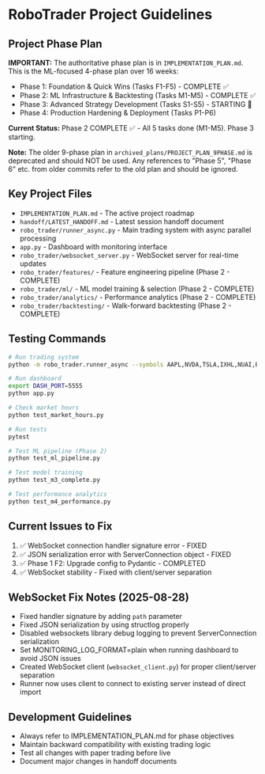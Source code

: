# RoboTrader Project Guidelines

## Project Phase Plan
**IMPORTANT:** The authoritative phase plan is in `IMPLEMENTATION_PLAN.md`. This is the ML-focused 4-phase plan over 16 weeks:
- Phase 1: Foundation & Quick Wins (Tasks F1-F5) - COMPLETE ✅
- Phase 2: ML Infrastructure & Backtesting (Tasks M1-M5) - COMPLETE ✅
- Phase 3: Advanced Strategy Development (Tasks S1-S5) - STARTING 🚧
- Phase 4: Production Hardening & Deployment (Tasks P1-P6)

**Current Status:** Phase 2 COMPLETE ✅ - All 5 tasks done (M1-M5). Phase 3 starting.

**Note:** The older 9-phase plan in `archived_plans/PROJECT_PLAN_9PHASE.md` is deprecated and should NOT be used. Any references to "Phase 5", "Phase 6" etc. from older commits refer to the old plan and should be ignored.

## Key Project Files
- `IMPLEMENTATION_PLAN.md` - The active project roadmap
- `handoff/LATEST_HANDOFF.md` - Latest session handoff document
- `robo_trader/runner_async.py` - Main trading system with async parallel processing
- `app.py` - Dashboard with monitoring interface
- `robo_trader/websocket_server.py` - WebSocket server for real-time updates
- `robo_trader/features/` - Feature engineering pipeline (Phase 2 - COMPLETE)
- `robo_trader/ml/` - ML model training & selection (Phase 2 - COMPLETE)
- `robo_trader/analytics/` - Performance analytics (Phase 2 - COMPLETE)
- `robo_trader/backtesting/` - Walk-forward backtesting (Phase 2 - COMPLETE)

## Testing Commands
```bash
# Run trading system
python -m robo_trader.runner_async --symbols AAPL,NVDA,TSLA,IXHL,NUAI,BZAI,ELTP,OPEN,CEG,VRT,PLTR,UPST,TEM,HTFL,SDGR,APLD,SOFI,CORZ,WULF

# Run dashboard
export DASH_PORT=5555
python app.py

# Check market hours
python test_market_hours.py

# Run tests
pytest

# Test ML pipeline (Phase 2)
python test_ml_pipeline.py

# Test model training
python test_m3_complete.py

# Test performance analytics
python test_m4_performance.py
```

## Current Issues to Fix
1. ✅ WebSocket connection handler signature error - FIXED
2. ✅ JSON serialization error with ServerConnection object - FIXED  
3. ✅ Phase 1 F2: Upgrade config to Pydantic - COMPLETED
4. ✅ WebSocket stability - Fixed with client/server separation

## WebSocket Fix Notes (2025-08-28)
- Fixed handler signature by adding `path` parameter
- Fixed JSON serialization by using structlog properly
- Disabled websockets library debug logging to prevent ServerConnection serialization
- Set MONITORING_LOG_FORMAT=plain when running dashboard to avoid JSON issues
- Created WebSocket client (`websocket_client.py`) for proper client/server separation
- Runner now uses client to connect to existing server instead of direct import

## Development Guidelines
- Always refer to IMPLEMENTATION_PLAN.md for phase objectives
- Maintain backward compatibility with existing trading logic
- Test all changes with paper trading before live
- Document major changes in handoff documents